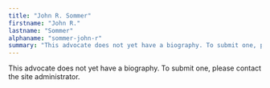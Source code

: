 ```yaml
---
title: "John R. Sommer"
firstname: "John R."
lastname: "Sommer"
alphaname: "sommer-john-r"
summary: "This advocate does not yet have a biography. To submit one, please contact the site administrator."
---
```

This advocate does not yet have a biography. To submit one, please contact the site administrator.

